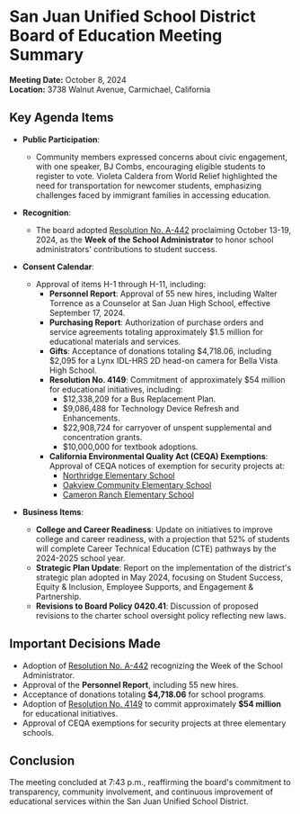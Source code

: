 # San Juan Unified School District Board of Education Meeting Summary

**Meeting Date:** October 8, 2024  
**Location:** 3738 Walnut Avenue, Carmichael, California  

## Key Agenda Items

- **Public Participation**: 
  - Community members expressed concerns about civic engagement, with one speaker, BJ Combs, encouraging eligible students to register to vote. Violeta Caldera from World Relief highlighted the need for transportation for newcomer students, emphasizing challenges faced by immigrant families in accessing education.

- **Recognition**: 
  - The board adopted [Resolution No. A-442](https://www.sanjuan.edu/) proclaiming October 13-19, 2024, as the **Week of the School Administrator** to honor school administrators' contributions to student success.

- **Consent Calendar**: 
  - Approval of items H-1 through H-11, including:
    - **Personnel Report**: Approval of 55 new hires, including Walter Torrence as a Counselor at San Juan High School, effective September 17, 2024.
    - **Purchasing Report**: Authorization of purchase orders and service agreements totaling approximately $1.5 million for educational materials and services.
    - **Gifts**: Acceptance of donations totaling $4,718.06, including $2,095 for a Lynx IDL-HRS 2D head-on camera for Bella Vista High School.
    - **Resolution No. 4149**: Commitment of approximately $54 million for educational initiatives, including:
      - $12,338,209 for a Bus Replacement Plan.
      - $9,086,488 for Technology Device Refresh and Enhancements.
      - $22,908,724 for carryover of unspent supplemental and concentration grants.
      - $10,000,000 for textbook adoptions.
    - **California Environmental Quality Act (CEQA) Exemptions**: Approval of CEQA notices of exemption for security projects at:
      - [Northridge Elementary School](https://www.sanjuan.edu/)
      - [Oakview Community Elementary School](https://www.sanjuan.edu/)
      - [Cameron Ranch Elementary School](https://www.sanjuan.edu/)

- **Business Items**: 
  - **College and Career Readiness**: Update on initiatives to improve college and career readiness, with a projection that 52% of students will complete Career Technical Education (CTE) pathways by the 2024-2025 school year.
  - **Strategic Plan Update**: Report on the implementation of the district's strategic plan adopted in May 2024, focusing on Student Success, Equity & Inclusion, Employee Supports, and Engagement & Partnership.
  - **Revisions to Board Policy 0420.41**: Discussion of proposed revisions to the charter school oversight policy reflecting new laws.

## Important Decisions Made

- Adoption of [Resolution No. A-442](https://www.sanjuan.edu/) recognizing the Week of the School Administrator.
- Approval of the **Personnel Report**, including 55 new hires.
- Acceptance of donations totaling **$4,718.06** for school programs.
- Adoption of [Resolution No. 4149](https://www.sanjuan.edu/) to commit approximately **$54 million** for educational initiatives.
- Approval of CEQA exemptions for security projects at three elementary schools.

## Conclusion

The meeting concluded at 7:43 p.m., reaffirming the board's commitment to transparency, community involvement, and continuous improvement of educational services within the San Juan Unified School District.
